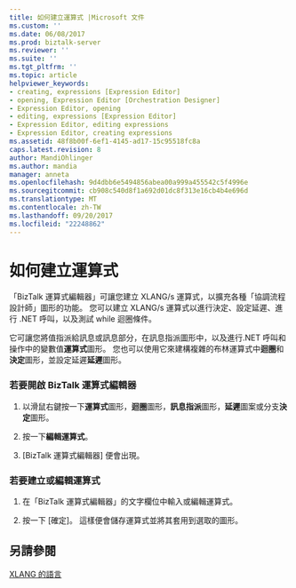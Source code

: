```yaml
---
title: 如何建立運算式 |Microsoft 文件
ms.custom: ''
ms.date: 06/08/2017
ms.prod: biztalk-server
ms.reviewer: ''
ms.suite: ''
ms.tgt_pltfrm: ''
ms.topic: article
helpviewer_keywords:
- creating, expressions [Expression Editor]
- opening, Expression Editor [Orchestration Designer]
- Expression Editor, opening
- editing, expressions [Expression Editor]
- Expression Editor, editing expressions
- Expression Editor, creating expressions
ms.assetid: 48f8b00f-6ef1-4145-ad17-15c95518fc8a
caps.latest.revision: 8
author: MandiOhlinger
ms.author: mandia
manager: anneta
ms.openlocfilehash: 9d4dbb6e5494856abea00a999a455542c5f4996e
ms.sourcegitcommit: cb908c540d8f1a692d01dc8f313e16cb4b4e696d
ms.translationtype: MT
ms.contentlocale: zh-TW
ms.lasthandoff: 09/20/2017
ms.locfileid: "22248862"
---
```

# <a name="how-to-create-expressions"></a>如何建立運算式
「BizTalk 運算式編輯器」可讓您建立 XLANG/s 運算式，以擴充各種「協調流程設計師」圖形的功能。 您可以建立 XLANG/s 運算式以進行決定、設定延遲、進行 .NET 呼叫，以及測試 while 迴圈條件。  
  
 它可讓您將值指派給訊息或訊息部分，在訊息指派圖形中，以及進行.NET 呼叫和操作中的變數值**運算式**圖形。 您也可以使用它來建構複雜的布林運算式中**迴圈**和**決定**圖形，並設定延遲**延遲**圖形。  
  
### <a name="to-open-biztalk-expression-editor"></a>若要開啟 BizTalk 運算式編輯器  
  
1.  以滑鼠右鍵按一下**運算式**圖形，**迴圈**圖形，**訊息指派**圖形，**延遲**圖案或分支**決定**圖形。  
  
2.  按一下**編輯運算式**。  
  
3.  [BizTalk 運算式編輯器] 便會出現。  
  
### <a name="to-create-or-edit-an-expression"></a>若要建立或編輯運算式  
  
1.  在「BizTalk 運算式編輯器」的文字欄位中輸入或編輯運算式。  
  
2.  按一下 [確定]。 這樣便會儲存運算式並將其套用到選取的圖形。  
  
## <a name="see-also"></a>另請參閱  
 [XLANG 的語言](../core/xlang-s-language.md)